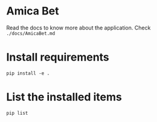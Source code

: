 # Amica Bet

Read the docs to know more about the application. Check `./docs/AmicaBet.md`

# Install requirements
`pip install -e .`

# List the installed items
`pip list`